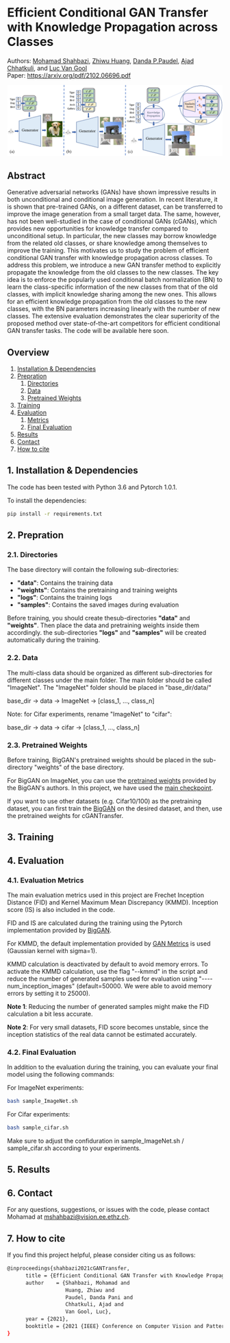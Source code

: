 # Efficient Conditional GAN Transfer with Knowledge Propagation across Classes
Authors: [Mohamad Shahbazi](https://people.ee.ethz.ch/~mshahbazi/), [Zhiwu Huang](https://zhiwu-huang.github.io/), [Danda P.Paudel](https://people.ee.ethz.ch/~paudeld/), [Ajad Chhatkuli](https://scholar.google.ch/citations?hl=en&user=3BHMHU4AAAAJ), and [Luc Van Gool](https://scholar.google.ch/citations?hl=en&user=TwMib_QAAAAJ)
<br> Paper: https://arxiv.org/pdf/2102.06696.pdf

![alt text](images/concept.png)


## Abstract
Generative adversarial networks (GANs) have shown impressive results in both unconditional and conditional image generation. In recent literature, it is shown that pre-trained GANs, on a different dataset, can be transferred to improve the image generation from a small target data. The same, however, has not been well-studied in the case of conditional GANs (cGANs), which provides new opportunities for knowledge transfer compared to unconditional setup. In particular, the new classes may borrow knowledge from the related old classes, or share knowledge among themselves to improve the training. This motivates us to study the problem of efficient conditional GAN transfer with knowledge propagation across classes. To address this problem, we introduce a new GAN transfer method to explicitly propagate the knowledge from the old classes to the new classes. The key idea is to enforce the popularly used conditional batch normalization (BN) to learn the class-specific information of the new classes from that of the old classes, with implicit knowledge sharing among the new ones. This allows for an efficient knowledge propagation from the old classes to the new classes, with the BN parameters increasing linearly with the number of new classes. The extensive evaluation demonstrates the clear superiority of the proposed method over state-of-the-art competitors for efficient conditional GAN transfer tasks. 
The code will be available here soon.

## Overview
1. [Installation & Dependencies](#Dependencies)
2. [Prepration](#Prepration)
    1. [Directories](#Directories)
    2. [Data](#Data)
    3. [Pretrained Weights](#Weights)
3. [Training](#Training)
4. [Evaluation](#Evaluation)
    1. [Metrics](#Metrics)
    2. [Final Evaluation](#Final)
6. [Results](#Results)
7. [Contact](#Contact)
8. [How to cite](#How-to-cite)

## 1. Installation & Dependencies<a name="Dependencies"></a>
The code has been tested with Python 3.6 and Pytorch 1.0.1.


To install the dependencies:
```bash
pip install -r requirements.txt
```

## 2. Prepration<a name="Prepration"></a>
### 2.1. Directories<a name="Directories"></a>
The base directory will contain the following sub-directories:
<ul>
  <li><b>"data"</b>: Contains the training data</li>
  <li><b>"weights"</b>: Contains the pretraining and training weights</li>
  <li><b>"logs"</b>: Contains the training logs</li>
  <li><b>"samples"</b>: Contains the saved images during evaluation</li>
</ul> 
Before training, you should create thesub-directories <b>"data"</b> and <b>"weights"</b>. Then place the data and pretraining weights inside them accordingly. the sub-directories <b>"logs"</b> and <b>"samples"</b> will be created automatically during the training.

### 2.2. Data<a name="Data"></a>
The multi-class data should be organized as different sub-directories for different classes under the main folder. The main folder should be called "ImageNet". The "ImageNet" folder should be placed in "base_dir/data/"

base_dir -> data -> ImageNet -> [class_1, ..., class_n]

Note: for Cifar experiments, rename "ImageNet" to "cifar":

base_dir -> data -> cifar -> [class_1, ..., class_n]

### 2.3. Pretrained Weights<a name="Weights"></a>

Before training, BigGAN's pretrained weights should be placed in the sub-directory "weights" of the base directory.

For BigGAN on ImageNet, you can use the [pretrained weights](https://github.com/ajbrock/BigGAN-PyTorch#pretrained-models) provided by the BigGAN's authors. In this project, we have used the [main checkpoint](https://drive.google.com/file/d/1nAle7FCVFZdix2--ks0r5JBkFnKw8ctW/view).

If you want to use other datasets (e.g. Cifar10/100) as the pretraining dataset, you can first train the [BigGAN](https://github.com/ajbrock/BigGAN-PyTorch) on the desired dataset, and then, use the pretrained weights for cGANTransfer.

## 3. Training<a name="Training"></a>

## 4. Evaluation<a name="Evaluation"></a>
### 4.1. Evaluation Metrics<a name="Metrics"></a>
The main evaluation metrics used in this project are Frechet Inception Distance (FID) and Kernel Maximum Mean Discrepancy (KMMD). Inception score (IS) is also included in the code.

FID and IS are calculated during the training using the Pytorch implementation provided by [BigGAN](https://github.com/ajbrock/BigGAN-PyTorch).

For KMMD, the default implementation provided by [GAN Metrics](https://github.com/xuqiantong/GAN-Metrics) is used (Gaussian kernel with sigma=1).

KMMD calculation is deactivated by default to avoid memory errors. To activate the KMMD calculation, use the flag "--kmmd" in the script and reduce the number of generated samples used for evaluation using "----num_inception_images" (default=50000. We were able to avoid memory errors by setting it to 25000). 

<b>Note 1</b>: Reducing the number of generated samples might make the FID calculation a bit less accurate.

<b>Note 2</b>: For very small datasets, FID score becomes unstable, since the inception statistics  of the real data cannot be estimated accurately.

### 4.2. Final Evaluation<a name="Final"></a>
In addition to the evaluation during the training, you can evaluate your final model using the following commands:

For ImageNet experiments:
```bash
bash sample_ImageNet.sh
```

For Cifar experiments:
```bash
bash sample_cifar.sh
```
Make sure to adjust the confiduration in sample_ImageNet.sh / sample_cifar.sh according to your experiments.

## 5. Results<a name="Results"></a>

## 6. Contact<a name="Contact"></a>
For any questions, suggestions, or issues with the code, please contact Mohamad at <a>mshahbazi@vision.ee.ethz.ch</a>.

## 7. How to cite<a name="How-to-cite"></a>
If you find this project helpful, please consider citing us as follows:
```bash
@inproceedings{shahbazi2021cGANTransfer,
      title = {Efficient Conditional GAN Transfer with Knowledge Propagation across Classes},
      author    = {Shahbazi, Mohamad and
                   Huang, Zhiwu and
                   Paudel, ‪Danda Pani and
                   Chhatkuli, Ajad and
                   Van Gool, Luc},
      year = {2021},
      booktitle = {2021 {IEEE} Conference on Computer Vision and Pattern Recognition, {CVPR} 2021}
}
```





